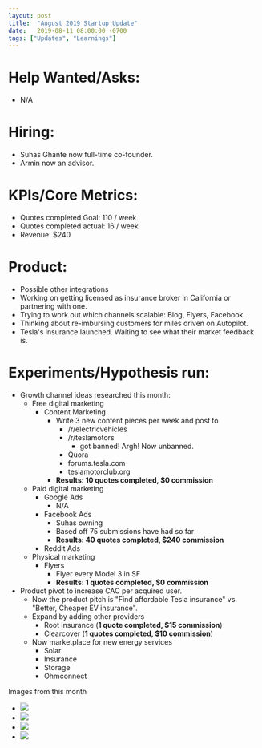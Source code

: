 ```yaml
---
layout: post
title:  "August 2019 Startup Update"
date:   2019-08-11 08:00:00 -0700
tags: ["Updates", "Learnings"]
---
```


# Help Wanted/Asks:
* N/A

# Hiring: 
* Suhas Ghante now full-time co-founder.
* Armin now an advisor.

# KPIs/Core Metrics:
* Quotes completed Goal: 110 / week
* Quotes completed actual: 16 / week
* Revenue: $240

# Product:
* Possible other integrations
* Working on getting licensed as insurance broker in California or partnering with one.
* Trying to work out which channels scalable: Blog, Flyers, Facebook.
* Thinking about re-imbursing customers for miles driven on Autopilot.
* Tesla's insurance launched. Waiting to see what their market feedback is.


# Experiments/Hypothesis run:


* Growth channel ideas researched this month:
	* Free digital marketing
		* Content Marketing
			* Write 3 new content pieces per week and post to 
				* /r/electricvehicles
				* /r/teslamotors
					* got banned! Argh! Now unbanned.
				* Quora
				* forums.tesla.com
				* teslamotorclub.org
			* **Results: 10 quotes completed, $0 commission**
	* Paid digital marketing
		* Google Ads
			* N/A
		* Facebook Ads
			* Suhas owning
			* Based off 75 submissions have had so far
			* **Results: 40 quotes completed, $240 commission**
		* Reddit Ads
	* Physical marketing
		* Flyers
			* Flyer every Model 3 in SF
			* **Results: 1 quotes completed, $0 commission**
* Product pivot to increase CAC per acquired user.
	* Now the product pitch is "Find affordable Tesla insurance" vs. "Better, Cheaper EV insurance".
	* Expand by adding other providers
		* Root insurance (**1 quote completed, $15 commission**)
		* Clearcover (**1 quotes completed, $10 commission**)
	* Now marketplace for new energy services
		* Solar
		* Insurance
		* Storage
		* Ohmconnect


Images from this month
* ![](/startup-updates-10/1.png)
* ![](/startup-updates-10/2.jpeg)
* ![](/startup-updates-10/3.png)
* ![](/startup-updates-10/4.png)